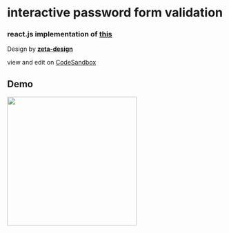 interactive password form validation
====================================

### react.js implementation of <a target="_blank" href="https://uimovement.com/ui/5852/password-guide/">this</a>
Design by **<a target="_blank" href="https://dribbble.com/zeta-design">zeta-design</a>** 

view and edit on <a target="_blank" href="https://codesandbox.io/s/github/mhuynh1/interactive-form-validation/tree/master/">CodeSandbox</a>

Demo
-----------------------
<img src="https://thumbs.gfycat.com/MealyElasticAxisdeer-size_restricted.gif" width=300/>
